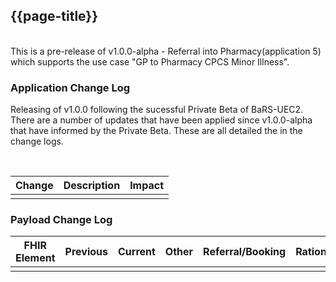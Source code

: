 <div class="bars-blg-expander">
<div class="bars-blg-expander-entry" id="v1.0.0-alpha">

## {{page-title}}

<br>
This is a pre-release of v1.0.0-alpha - Referral into Pharmacy(application 5) which supports the use case "GP to Pharmacy CPCS Minor Illness". 
<br>


### Application Change Log

Releasing of v1.0.0 following the sucessful Private Beta of BaRS-UEC2. There are a number of updates that have been applied since v1.0.0-alpha that have informed by the Private Beta. These are all detailed the in the change logs. 

<br>

| Change                                    | Description        | Impact                                                                  | 
|-------------------------------------------|--------------------|-------------------------------------------------------------------------|
|                                           |                    |                                                                         |

### Payload Change Log


| FHIR Element                                         | Previous | Current    | Other   | Referral/Booking | Rationale                                                                                       |  Impact  |
|------------------------------------------------------|----------|------------|---------|------------------|-------------------------------------------------------------------------------------------------|----------|
|                                                      |          |            |         |                  |                                                                                                 |          |

</div>
</div>